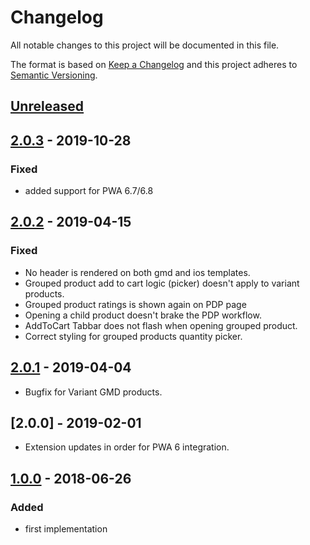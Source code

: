 # Changelog

All notable changes to this project will be documented in this file.

The format is based on [Keep a Changelog](http://keepachangelog.com/) and this project adheres to [Semantic Versioning](http://semver.org/).
## [Unreleased]

## [2.0.3] - 2019-10-28
### Fixed
- added support for PWA 6.7/6.8

## [2.0.2] - 2019-04-15
### Fixed
- No header is rendered on both gmd and ios templates.
- Grouped product add to cart logic (picker) doesn't apply to variant products.
- Grouped product ratings is shown again on PDP page
- Opening a child product doesn't brake the PDP workflow.
- AddToCart Tabbar does not flash when opening grouped product.
- Correct styling for grouped products quantity picker.

## [2.0.1] - 2019-04-04
- Bugfix for Variant GMD products.

## [2.0.0] - 2019-02-01
- Extension updates in order for PWA 6 integration.

## [1.0.0] - 2018-06-26
### Added
- first implementation

[1.0.0]: https://github.com/shopgate/ext-grouped-products/compare/v0.1.0...v1.0.0
[2.0.1]: https://github.com/shopgate/ext-grouped-products/compare/v2.0.1...v1.0.0
[2.0.2]: https://github.com/shopgate/ext-grouped-products/compare/v2.0.2...v2.0.1
[2.0.3]: https://github.com/shopgate/ext-grouped-products/compare/v2.0.2...v2.0.1
[Unreleased]: https://github.com/shopgate/ext-grouped-products/compare/v2.0.3...HEAD
